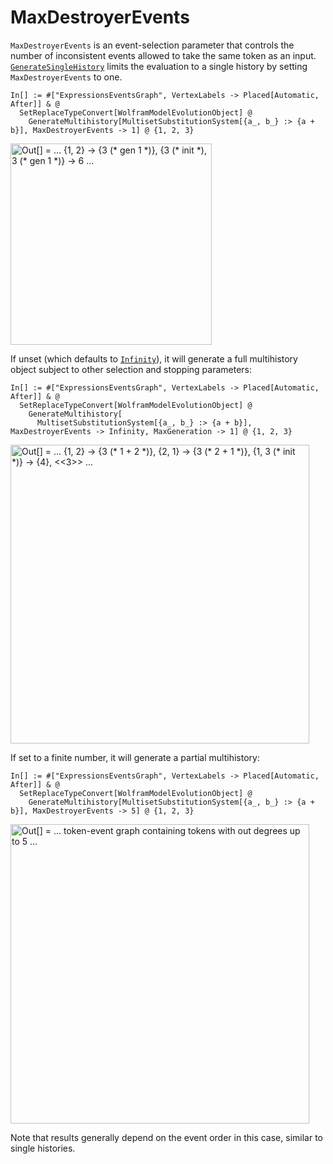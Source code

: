 # MaxDestroyerEvents

`MaxDestroyerEvents` is an event-selection parameter that controls the number of inconsistent events allowed to take the
same token as an input. [`GenerateSingleHistory`](GenerateSingleHistory.md) limits the evaluation to a single history by
setting `MaxDestroyerEvents` to one.

```wl
In[] := #["ExpressionsEventsGraph", VertexLabels -> Placed[Automatic, After]] & @
  SetReplaceTypeConvert[WolframModelEvolutionObject] @
    GenerateMultihistory[MultisetSubstitutionSystem[{a_, b_} :> {a + b}], MaxDestroyerEvents -> 1] @ {1, 2, 3}
```

<img src="/Documentation/Images/MaxDestroyerEvents1.png"
     width="322.2"
     alt="Out[] = ... {1, 2} -> {3 (* gen 1 *)}, {3 (* init *), 3 (* gen 1 *)} -> 6 ...">

If unset (which defaults to [`Infinity`](https://reference.wolfram.com/language/ref/Infinity.html)), it will generate a
full multihistory object subject to other selection and stopping parameters:

```wl
In[] := #["ExpressionsEventsGraph", VertexLabels -> Placed[Automatic, After]] & @
  SetReplaceTypeConvert[WolframModelEvolutionObject] @
    GenerateMultihistory[
      MultisetSubstitutionSystem[{a_, b_} :> {a + b}], MaxDestroyerEvents -> Infinity, MaxGeneration -> 1] @ {1, 2, 3}
```

<img src="/Documentation/Images/MaxDestroyerEventsInfinity.png"
     width="478.2"
     alt="Out[] = ... {1, 2} -> {3 (* 1 + 2 *)}, {2, 1} -> {3 (* 2 + 1 *)}, {1, 3 (* init *)} -> {4}, <<3>> ...">

If set to a finite number, it will generate a partial multihistory:

```wl
In[] := #["ExpressionsEventsGraph", VertexLabels -> Placed[Automatic, After]] & @
  SetReplaceTypeConvert[WolframModelEvolutionObject] @
    GenerateMultihistory[MultisetSubstitutionSystem[{a_, b_} :> {a + b}], MaxDestroyerEvents -> 5] @ {1, 2, 3}
```

<img src="/Documentation/Images/MaxDestroyerEvents5.png"
     width="478.2"
     alt="Out[] = ... token-event graph containing tokens with out degrees up to 5 ...">

Note that results generally depend on the event order in this case, similar to single histories.
